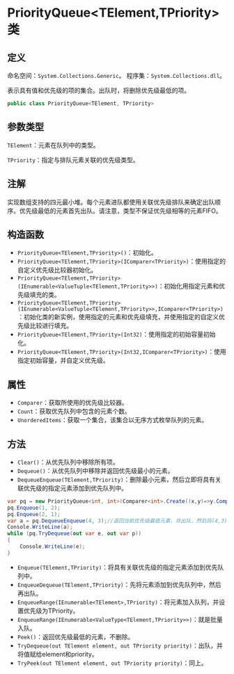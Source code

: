 # PriorityQueue<TElement,TPriority> 类

## 定义

命名空间：`System.Collections.Generic`。
程序集：`System.Collections.dll`。

表示具有值和优先级的项的集合。出队时，将删除优先级最低的项。
```c#
public class PriorityQueue<TElement, TPriority>
```

## 参数类型

`TElement`：元素在队列中的类型。

`TPriority`：指定与排队元素关联的优先级类型。

## 注解

实现数组支持的四元最小堆。每个元素进队都使用关联优先级排队来确定出队顺序。优先级最低的元素首先出队。请注意，类型不保证优先级相等的元素FIFO。

## 构造函数

- `PriorityQueue<TElement,TPriority>()`：初始化。
- `PriorityQueue<TElement,TPriority>(IComparer<TPriority>)`：使用指定的自定义优先级比较器初始化。
- `PriorityQueue<TElement,TPriority>(IEnumerable<ValueTuple<TElement,TPriority>>)`：初始化用指定元素和优先级填充的类。
- `PriorityQueue<TElement,TPriority>(IEnumerable<ValueTuple<TElement,TPriority>>,IComparer<TPriority>)`：初始化类的新实例，使用指定的元素和优先级填充，并使用指定的自定义优先级比较进行填充。
- `PriorityQueue<TElement,TPriority>(Int32)`：使用指定的初始容量初始化。
- `PriorityQueue<TElement,TPriority>(Int32,IComparer<TPriority>)`：使用指定初始容量，并自定义优先级。

## 属性

- `Comparer`：获取所使用的优先级比较器。
- `Count`：获取优先队列中包含的元素个数。
- `UnorderedItems`：获取一个集合，该集合以无序方式枚举队列的元素。

## 方法

- `Clear()`：从优先队列中移除所有项。
- `Dequeue()`：从优先队列中移除并返回优先级最小的元素。
- `DequeueEnqueue(TElement,TPriority)`：删除最小元素，然后立即将具有关联优先级的指定元素添加到优先队列中。
```c#
var pq = new PriorityQueue<int, int>(Comparer<int>.Create((x,y)=>y.CompareTo(x)));
pq.Enqueue(1, 2);
pq.Enqueue(2, 1);
var a = pq.DequeueEnqueue(4, 3);//返回当前优先级最低元素，并出队，然后将(4,3)入队
Console.WriteLine(a);
while (pq.TryDequeue(out var e, out var p))
{
	Console.WriteLine(e);
}
```
- `Enqueue(TElement,TPriority)`：将具有关联优先级的指定元素添加到优先队列中。
- `EnqueueDequeue(TElement,TPriority)`：先将元素添加到优先队列中，然后再出队。
- `EnqueueRange(IEnumerable<TElement>,TPriority)`：将元素加入队列，并设置优先级为TPriority。
- `EnqueueRange(IEnumerable<ValueType<TElement,TPriority>>)`：就是批量入队。
- `Peek()`：返回优先级最低的元素，不删除。
- `TryDequeue(out TElement element, out TPriority priority)`：出队，并将值赋给element和priority。
- `TryPeek(out TElement element, out TPriority priority)`：同上。